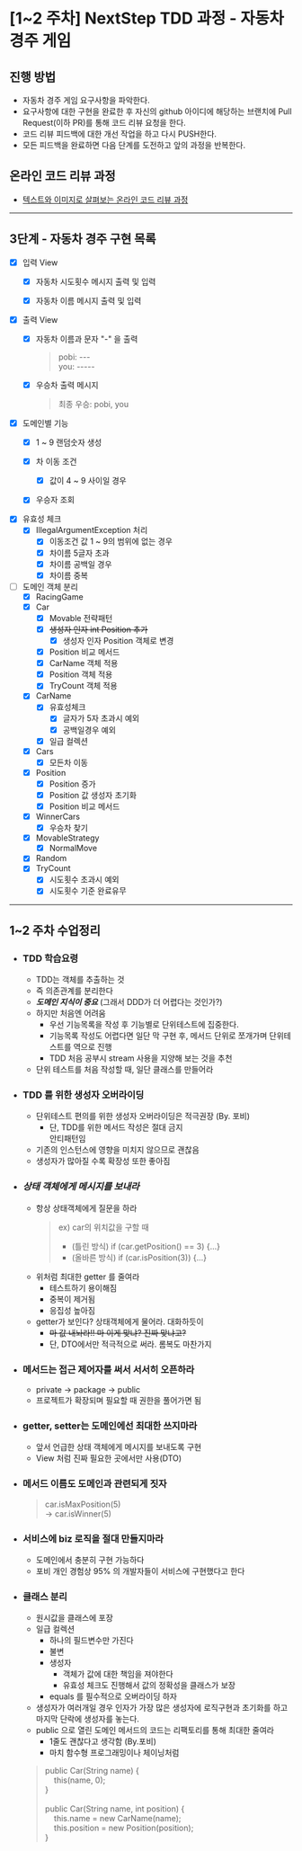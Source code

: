 # [1~2 주차] NextStep TDD 과정 - 자동차 경주 게임

## 진행 방법

* 자동차 경주 게임 요구사항을 파악한다.
* 요구사항에 대한 구현을 완료한 후 자신의 github 아이디에 해당하는 브랜치에 Pull Request(이하 PR)를 통해 코드 리뷰 요청을 한다.
* 코드 리뷰 피드백에 대한 개선 작업을 하고 다시 PUSH한다.
* 모든 피드백을 완료하면 다음 단계를 도전하고 앞의 과정을 반복한다.

## 온라인 코드 리뷰 과정

* [텍스트와 이미지로 살펴보는 온라인 코드 리뷰 과정](https://github.com/next-step/nextstep-docs/tree/master/codereview)

---------------------

## 3단계 - 자동차 경주 구현 목록

* [X] 입력 View
    * [X] 자동차 시도횟수 메시지 출력 및 입력
    * [X] 자동차 이름 메시지 출력 및 입력


* [X] 출력 View
    * [X] 자동차 이름과 문자 "-" 을 출력
      > pobi: ---<br>
      you: -----

    * [X] 우승차 출력 메시지
      > 최종 우승: pobi, you


* [X] 도메인별 기능
    * [X] 1 ~ 9 랜덤숫자 생성
    * [X] 차 이동 조건
        * [X] 값이 4 ~ 9 사이일 경우
    * [X] 우승자 조회


* [X] 유효성 체크
    * [X] IllegalArgumentException 처리
        * [X] 이동조건 값 1 ~ 9의 범위에 없는 경우
        * [X] 차이름 5글자 초과
        * [X] 차이름 공백일 경우
        * [X] 차이름 중복

* [ ] 도메인 객체 분리
    * [X] RacingGame
    * [X] Car
        * [X] Movable 전략패턴
        * [X] ~~생성자 인자 int Position 추가~~
            * [X] 생성자 인자 Position 객체로 변경
        * [X] Position 비교 메서드
        * [X] CarName 객체 적용
        * [X] Position 객체 적용
        * [X] TryCount 객체 적용
    * [X] CarName
        * [X] 유효성체크
            * [X] 글자가 5자 초과시 예외
            * [X] 공백일경우 예외
        * [X] 일급 컬렉션
    * [X] Cars
        * [X] 모든차 이동
    * [X] Position
        * [X] Position 증가
        * [X] Position 값 생성자 초기화
        * [X] Position 비교 메서드
    * [X] WinnerCars
        * [X] 우승차 찾기
    * [X] MovableStrategy
        * [X] NormalMove
    * [X] Random
    * [X] TryCount
        * [X] 시도횟수 초과시 예외
        * [X] 시도횟수 기준 완료유무

----------------

## 1~2 주차 수업정리

* ### TDD 학습요령
    * TDD는 객체를 추출하는 것
    * 즉 의존관계를 분리한다
    * ***도메인 지식이 중요*** (그래서 DDD가 더 어렵다는 것인가?)
    * 하지만 처음엔 어려움
        * 우선 기능목록을 작성 후 기능별로 단위테스트에 집중한다.
        * 기능목록 작성도 어렵다면 일단 막 구현 후, 메서드 단위로 쪼개가며 단위테스트를 역으로 진행
        * TDD 처음 공부시 stream 사용을 지양해 보는 것을 추천
    * 단위 테스트를 처음 작성할 때, 일단 클래스를 만들어라

* ### TDD 를 위한 생성자 오버라이딩
    * 단위테스트 편의를 위한 생성자 오버라이딩은 적극권장 (By. 포비)
        * 단, TDD를 위한 메서드 작성은 절대 금지<br>
          안티패턴임
    * 기존의 인스턴스에 영향을 미치지 않으므로 괜찮음
    * 생성자가 많아질 수록 확장성 또한 좋아짐


* ### ***상태 객체에게 메시지를 보내라***
    * 항상 상태객체에게 질문을 하라
      > ex) car의 위치값을 구할 때
      > * (틀린 방식) if (car.getPosition() == 3) {...}
      > * (올바른 방식) if (car.isPosition(3)) {...}
    * 위처럼 최대한 getter 를 줄여라
        * 테스트하기 용이해짐
        * 중복이 제거됨
        * 응집성 높아짐
    * getter가 보인다? 상태객체에게 물어라. 대화하듯이
        * ~~마 값 내놔라!! 마 이게 맞냐? 진짜 맞냐고?~~
        * 단, DTO에서만 적극적으로 써라. 롬복도 마찬가지


* ### 메서드는 접근 제어자를 써서 서서히 오픈하라
    * private -> package -> public
    * 프로젝트가 확장되며 필요할 때 권한을 풀어가면 됨


* ### getter, setter는 도메인에선 최대한 쓰지마라
    * 앞서 언급한 상태 객체에게 메시지를 보내도록 구현
    * View 처럼 진짜 필요한 곳에서만 사용(DTO)


* ### 메서드 이름도 도메인과 관련되게 짓자
  > car.isMaxPosition(5)<br>
  > -> car.isWinner(5)

* ### 서비스에 biz 로직을 절대 만들지마라
    * 도메인에서 충분히 구현 가능하다
    * 포비 개인 경험상 95% 의 개발자들이 서비스에 구현했다고 한다


* ### 클래스 분리
    * 원시값을 클래스에 포장
    * 일급 컬렉션
        * 하나의 필드변수만 가진다
        * 불변
        * 생성자
            * 객체가 값에 대한 책임을 져야한다
            * 유효성 체크도 진행해서 값의 정확성을 클래스가 보장
        * equals 를 필수적으로 오버라이딩 하자
    * 생성자가 여러개일 경우 인자가 가장 많은 생성자에 로직구현과 초기화를 하고<br>
      마지막 단락에 생성자를 놓는다.
    * public 으로 열린 도메인 메서드의 코드는 리팩토리를 통해 최대한 줄여라
        * 1줄도 괜찮다고 생각함 (By.포비)
        * 마치 함수형 프로그래밍이나 체이닝처럼
  > public Car(String name) {<br>
  > &nbsp;&nbsp;&nbsp;&nbsp;this(name, 0);<br>
  > }<br><Br>
  > public Car(String name, int position) {<br>
  > &nbsp;&nbsp;&nbsp;&nbsp;this.name = new CarName(name);<br>
  > &nbsp;&nbsp;&nbsp;&nbsp;this.position = new Position(position);<br>
  > }

